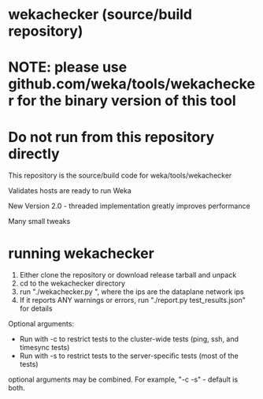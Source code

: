 # wekachecker (source/build repository)


# NOTE: please use github.com/weka/tools/wekachecker for the binary version of this tool
# Do not run from this repository directly

This repository is the source/build code for weka/tools/wekachecker


Validates hosts are ready to run Weka


New Version 2.0 - threaded implementation greatly improves performance

Many small tweaks

# running wekachecker

1. Either clone the repository or download release tarball and unpack
2. cd to the wekachecker directory
3. run "./wekachecker.py <list of ips>", where the ips are the dataplane network ips
4. If it reports ANY warnings or errors, run "./report.py test_results.json" for details
  
Optional arguments:
  * Run with -c to restrict tests to the cluster-wide tests (ping, ssh, and timesync tests)
  * Run with -s to restrict tests to the server-specific tests (most of the tests)
  
  optional arguments may be combined.  For example, "-c -s" - default is both.
  

